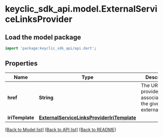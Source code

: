 # keyclic_sdk_api.model.ExternalServiceLinksProvider

## Load the model package
```dart
import 'package:keyclic_sdk_api/api.dart';
```

## Properties
Name | Type | Description | Notes
------------ | ------------- | ------------- | -------------
**href** | **String** | The URI of the provider associated to the given externalservice. | [optional] 
**iriTemplate** | [**ExternalServiceLinksProviderIriTemplate**](ExternalServiceLinksProviderIriTemplate.md) |  | [optional] 

[[Back to Model list]](../README.md#documentation-for-models) [[Back to API list]](../README.md#documentation-for-api-endpoints) [[Back to README]](../README.md)


